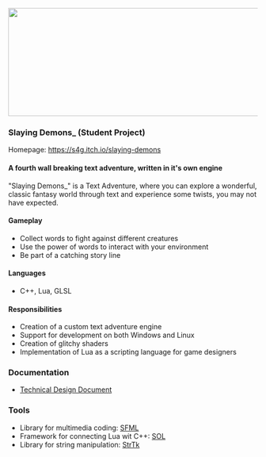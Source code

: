 <p align="center">
	<a href="https://s4g.itch.io/slaying-demons">
		<img width="725" height="218" src="https://img.itch.zone/aW1nLzI5NjA2MjIuZ2lm/original/KGec51.gif">
	</a>
	</p>

### Slaying Demons_ (Student Project)

Homepage: https://s4g.itch.io/slaying-demons

#### A fourth wall breaking text adventure, written in it's own engine

"Slaying Demons_" is a Text Adventure, where you can explore a wonderful, classic fantasy world through text and experience some twists, you may not have expected. 

#### Gameplay

- Collect words to fight against different creatures
- Use the power of words to interact with your environment 
- Be part of a catching story line

#### Languages
- C++, Lua, GLSL

#### Responsibilities
- Creation of a custom text adventure engine
- Support for development on both Windows and Linux
- Creation of glitchy shaders
- Implementation of Lua as a scripting language for game designers

### Documentation

  - [Technical Design Document](https://docs.google.com/document/d/1cn_qzjESD8PXUVpGV5EDJHIA23DZNQRc2OaCNSDgj4E/edit?usp=sharing)

### Tools

  - Library for multimedia coding: [SFML](https://www.sfml-dev.org/)
  - Framework for connecting Lua wit C++: [SOL](https://sol2.readthedocs.io/en/latest/)
  - Library for string manipulation: [StrTk](http://www.partow.net/programming/strtk/)
